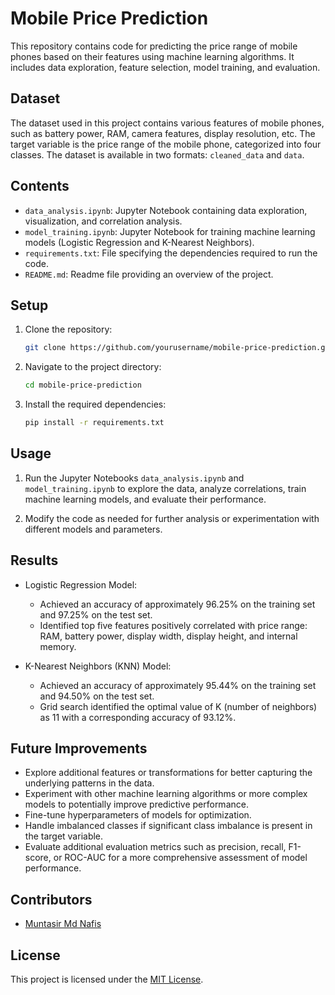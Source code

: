 # Mobile Price Prediction

This repository contains code for predicting the price range of mobile phones based on their features using machine learning algorithms. It includes data exploration, feature selection, model training, and evaluation.

## Dataset

The dataset used in this project contains various features of mobile phones, such as battery power, RAM, camera features, display resolution, etc. The target variable is the price range of the mobile phone, categorized into four classes. The dataset is available in two formats: `cleaned_data` and `data`.

## Contents

- `data_analysis.ipynb`: Jupyter Notebook containing data exploration, visualization, and correlation analysis.
- `model_training.ipynb`: Jupyter Notebook for training machine learning models (Logistic Regression and K-Nearest Neighbors).
- `requirements.txt`: File specifying the dependencies required to run the code.
- `README.md`: Readme file providing an overview of the project.

## Setup

1. Clone the repository:

    ```bash
    git clone https://github.com/yourusername/mobile-price-prediction.git
    ```

2. Navigate to the project directory:

    ```bash
    cd mobile-price-prediction
    ```

3. Install the required dependencies:

    ```bash
    pip install -r requirements.txt
    ```

## Usage

1. Run the Jupyter Notebooks `data_analysis.ipynb` and `model_training.ipynb` to explore the data, analyze correlations, train machine learning models, and evaluate their performance.

2. Modify the code as needed for further analysis or experimentation with different models and parameters.

## Results

- Logistic Regression Model:
  - Achieved an accuracy of approximately 96.25% on the training set and 97.25% on the test set.
  - Identified top five features positively correlated with price range: RAM, battery power, display width, display height, and internal memory.

- K-Nearest Neighbors (KNN) Model:
  - Achieved an accuracy of approximately 95.44% on the training set and 94.50% on the test set.
  - Grid search identified the optimal value of K (number of neighbors) as 11 with a corresponding accuracy of 93.12%.

## Future Improvements

- Explore additional features or transformations for better capturing the underlying patterns in the data.
- Experiment with other machine learning algorithms or more complex models to potentially improve predictive performance.
- Fine-tune hyperparameters of models for optimization.
- Handle imbalanced classes if significant class imbalance is present in the target variable.
- Evaluate additional evaluation metrics such as precision, recall, F1-score, or ROC-AUC for a more comprehensive assessment of model performance.

## Contributors

- [Muntasir Md Nafis](https://github.com/nafis2508)

## License

This project is licensed under the [MIT License](LICENSE).

